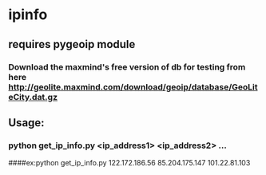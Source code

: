 # ipinfo

## requires pygeoip module
### Download the maxmind's free version of db for testing from here http://geolite.maxmind.com/download/geoip/database/GeoLiteCity.dat.gz 

## Usage:

### python get_ip_info.py <ip_address1> <ip_address2> ...

####ex:python get_ip_info.py 122.172.186.56 85.204.175.147 101.22.81.103

